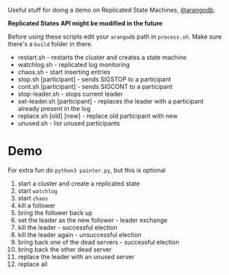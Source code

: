 Useful stuff for doing a demo on Replicated State Machines, [@arangodb](https://github.com/arangodb/arangodb). 

**Replicated States API might be modified in the future**

Before using these scripts edit your `arangodb` path in `process.sh`. Make sure there's a `build` folder in there.

- restart.sh - restarts the cluster and creates a state machine
- watchlog.sh - replicated log monitoring
- chaos.sh - start inserting entries
- stop.sh \[participant\] - sends SIGSTOP to a participant
- cont.sh \[participant\] - sends SIGCONT to a participant
- stop-leader.sh - stops current leader
- set-leader.sh \[participant\] - replaces the leader with a participant already present in the log
- replace.sh \[old\] \[new\] - replace old participant with new
- unused.sh - list unused participants

Demo
====
For extra fun do `python3 painter.py`, but this is optional

1) start a cluster and create a replicated state
2) start `watchlog`
3) start `chaos`
4) kill a follower
5) bring the follower back up
6) set the leader as the new follower - leader exchange
7) kill the leader - successful election
8) kill the leader again - unsuccessful election
9) bring back one of the dead servers - successful election
10) bring back the other dead server
11) replace the leader with an unused server
12) replace all
